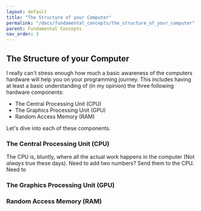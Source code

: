 ```yaml
---
layout: default
title: "The Structure of your Computer"
permalink: "/docs/fundamental_concepts/the_structure_of_your_computer"
parent: Fundamental Concepts
nav_order: 3
---
```


## The Structure of your Computer
I really can't stress enough how much a basic awareness of the computers hardware will help you on your programming journey. This includes having at least a basic understanding of (in my opinion) the three following hardware components:

- The Central Processing Unit (CPU)
- The Graphics Processing Unit (GPU)
- Random Access Memory (RAM)

Let's dive into each of these components.

### The Central Processing Unit (CPU)
The CPU is, bluntly, where all the actual work happens in the computer (Not _always_ true these days). Need to add two numbers? Send them to the CPU. Need to

### The Graphics Processing Unit (GPU)

### Random Access Memory (RAM)

